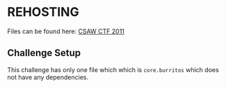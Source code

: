 # REHOSTING

Files can be found here: [CSAW CTF 2011](https://shell-storm.org/repo/CTF/CSAW-2011/Networking/EvilBurritos2%20-%20300%20Points/)

## Challenge Setup
This challenge has only one file which which is `core.burritos` which does not have any dependencies.